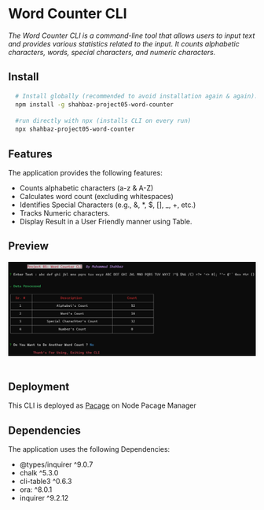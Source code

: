 # Word Counter CLI

_The Word Counter CLI is a command-line tool that allows users to input text and provides various statistics related to the input. It counts alphabetic characters, words, special characters, and numeric characters._

## Install

```sh
  # Install globally (recommended to avoid installation again & again).
  npm install -g shahbaz-project05-word-counter

  #run directly with npx (installs CLI on every run)
  npx shahbaz-project05-word-counter
```

## Features

The application provides the following features:

- Counts alphabetic characters (a-z & A-Z)
- Calculates word count (excluding whitespaces)
- Identifies Special Characters (e.g., &, \*, $, [], \_, +, etc.)
- Tracks Numeric characters.
- Display Result in a User Friendly manner using Table.

## Preview

  <h4 align="center"> 
    <img src="./assets/app-preview.jpg" />
    <br>
    <br>
  </h4>

## Deployment

This CLI is deployed as <a href="https://www.npmjs.com/package/shahbaz-project05-word-counter">Pacage</a> on Node Pacage Manager

## Dependencies

The application uses the following Dependencies:

- @types/inquirer ^9.0.7
- chalk ^5.3.0
- cli-table3 ^0.6.3
- ora: ^8.0.1
- inquirer ^9.2.12
